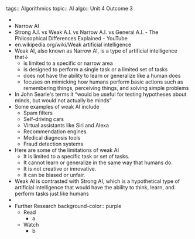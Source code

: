 tags:: Algorithmics
topic:: AI
algo:: Unit 4 Outcome 3

-
- Narrow AI
- Strong A.I. vs Weak A.I. vs Narrow A.I. vs General A.I. - The Philosophical Differences Explained - YouTube
- en.wikipedia.org/wiki/Weak artificial intelligence
- Weak AI, also known as Narrow AI, is a type of artificial intelligence that↓
	- is limited to a specific or narrow area
	- is designed to perform a single task or a limited set of tasks
	- does not have the ability to learn or generalize like a human does
	- focuses on mimicking how humans perform basic actions such as remembering things, perceiving things, and solving simple problems
- In John Searle's terms it “would be useful for testing hypotheses about minds, but would not actually be minds”
- Some examples of weak AI include
	- Spam filters
	- Self-driving cars
	- Virtual assistants like Siri and Alexa
	- Recommendation engines
	- Medical diagnosis tools
	- Fraud detection systems
- Here are some of the limitations of weak AI
	- It is limited to a specific task or set of tasks.
	- It cannot learn or generalize in the same way that humans do.
	- It is not creative or innovative.
	- It can be biased or unfair.
- Weak AI is contrasted with Strong AI, which is a hypothetical type of artificial intelligence that would have the ability to think, learn, and perform tasks just like humans
-
- Further Research
  background-color:: purple
	- Read
		- a
	- Watch
		- b
